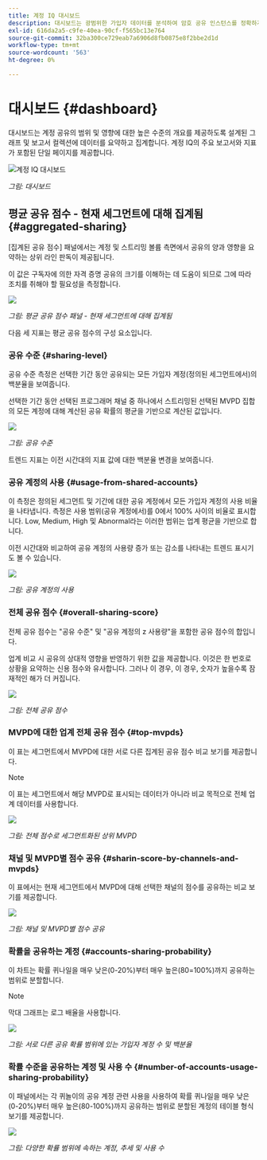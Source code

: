 ```yaml
---
title: 계정 IQ 대시보드
description: 대시보드는 광범위한 가입자 데이터를 분석하여 암호 공유 인스턴스를 정확하게 파악하는 데 도움이 됩니다.
exl-id: 616da2a5-c9fe-40ea-90cf-f565bc13e764
source-git-commit: 32ba300ce729eab7a6906d8fb0875e8f2bbe2d1d
workflow-type: tm+mt
source-wordcount: '563'
ht-degree: 0%

---
```


# 대시보드 {#dashboard}

대시보드는 계정 공유의 범위 및 영향에 대한 높은 수준의 개요를 제공하도록 설계된 그래프 및 보고서 컬렉션에 데이터를 요약하고 집계합니다. 계정 IQ의 주요 보고서와 지표가 포함된 단일 페이지를 제공합니다.

![계정 IQ 대시보드](assets/dashboard-capture.png)


*그림: 대시보드*

## 평균 공유 점수 - 현재 세그먼트에 대해 집계됨 {#aggregated-sharing}

[집계된 공유 점수] 패널에서는 계정 및 스트리밍 볼륨 측면에서 공유의 양과 영향을 요약하는 상위 라인 판독이 제공됩니다.

이 값은 구독자에 의한 자격 증명 공유의 크기를 이해하는 데 도움이 되므로 그에 따라 조치를 취해야 할 필요성을 측정합니다.

![](assets/aggregate-sharing-score.png)


*그림: 평균 공유 점수 패널 - 현재 세그먼트에 대해 집계됨*

다음 세 지표는 평균 공유 점수의 구성 요소입니다.

### 공유 수준 {#sharing-level}

공유 수준 측정은 선택한 기간 동안 공유되는 모든 가입자 계정(정의된 세그먼트에서)의 백분율을 보여줍니다.

선택한 기간 동안 선택된 프로그래머 채널 중 하나에서 스트리밍된 선택된 MVPD 집합의 모든 계정에 대해 계산된 공유 확률의 평균을 기반으로 계산된 값입니다.

![](assets/sharing-level.png)


*그림: 공유 수준*

트렌드 지표는 이전 시간대의 지표 값에 대한 백분율 변경을 보여줍니다.

### 공유 계정의 사용 {#usage-from-shared-accounts}

이 측정은 정의된 세그먼트 및 기간에 대한 공유 계정에서 모든 가입자 계정의 사용 비율을 나타냅니다. 측정은 사용 범위(공유 계정에서)를 0에서 100% 사이의 비율로 표시합니다. Low, Medium, High 및 Abnormal라는 이러한 범위는 업계 평균을 기반으로 합니다.

이전 시간대와 비교하여 공유 계정의 사용량 증가 또는 감소를 나타내는 트렌드 표시기도 볼 수 있습니다.

![](assets/usage-4mshared-accounts.png)


*그림: 공유 계정의 사용*

### 전체 공유 점수 {#overall-sharing-score}

전체 공유 점수는 &quot;공유 수준&quot; 및 &quot;공유 계정의 z 사용량&quot;을 포함한 공유 점수의 합입니다.

업계 비교 시 공유의 상대적 영향을 반영하기 위한 값을 제공합니다. 이것은 한 번호로 상황을 요약하는 신용 점수와 유사합니다. 그러나 이 경우, 이 경우, 숫자가 높을수록 잠재적인 해가 더 커집니다.

![](assets/overall-sharing-score.png)


*그림: 전체 공유 점수*

<!--### MVPDs in segment {#mvpd-in-segment}

It is a table of risk indices and accounts totals for the top MVPDs ranked by overall usage or account sharing.

![](assets/mvpds-in-segment.png)-->

### MVPD에 대한 업계 전체 공유 점수 {#top-mvpds}

이 표는 세그먼트에서 MVPD에 대한 서로 다른 집계된 공유 점수 비교 보기를 제공합니다.

>[!NOTE]
>
>이 표는 세그먼트에서 해당 MVPD로 표시되는 데이터가 아니라 비교 목적으로 전체 업계 데이터를 사용합니다.

![](assets/top-mvpds.png)


*그림: 전체 점수로 세그먼트화된 상위 MVPD*

### 채널 및 MVPD별 점수 공유 {#sharin-score-by-channels-and-mvpds}

이 표에서는 현재 세그먼트에서 MVPD에 대해 선택한 채널의 점수를 공유하는 비교 보기를 제공합니다.

![](assets/sharing-scores-by-channels-mvpds.png)


*그림: 채널 및 MVPD별 점수 공유*

### 확률을 공유하는 계정 {#accounts-sharing-probability}

이 차트는 확률 퀴나일을 매우 낮은(0-20%)부터 매우 높은(80=100%)까지 공유하는 범위로 분할합니다.

>[!NOTE]
>
>막대 그래프는 로그 배율을 사용합니다.


![](assets/dashboard-ac-sharing-prob.png)


*그림: 서로 다른 공유 확률 범위에 있는 가입자 계정 수 및 백분율*

### 확률 수준을 공유하는 계정 및 사용 수 {#number-of-accounts-usage-sharing-probability}

이 패널에서는 각 퀴놀이의 공유 계정 관련 사용을 사용하여 확률 퀴나일을 매우 낮은(0-20%)부터 매우 높은(80-100%)까지 공유하는 범위로 분할된 계정의 테이블 형식 보기를 제공합니다.

![](assets/no-acc-usage-prob-level.png)


*그림: 다양한 확률 범위에 속하는 계정, 추세 및 사용 수*

